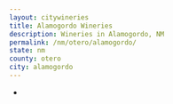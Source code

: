 ```yaml
---
layout: citywineries
title: Alamogordo Wineries
description: Wineries in Alamogordo, NM
permalink: /nm/otero/alamogordo/
state: nm
county: otero
city: alamogordo
---
```

-
